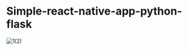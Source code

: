 # Simple-react-native-app-python-flask



![1(2)](https://user-images.githubusercontent.com/54413533/63544632-4e0aaa00-c52e-11e9-816f-32bf8fed7983.jpg)

